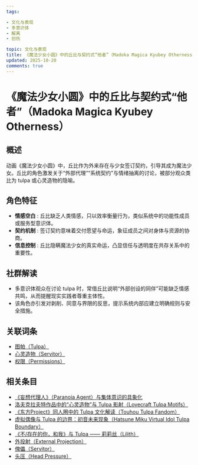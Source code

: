 ```yaml
---
tags:

- 文化与表现
- 多意识体
- 解离
- 创伤

topic: 文化与表现
title: 《魔法少女小圆》中的丘比与契约式“他者”（Madoka Magica Kyubey Otherness）
updated: 2025-10-20
comments: true
---
```


# 《魔法少女小圆》中的丘比与契约式“他者”（Madoka Magica Kyubey Otherness）

## 概述

动画《魔法少女小圆》中，丘比作为外来存在与少女签订契约，引导其成为魔法少女。丘比的角色激发关于“外部代理”“系统契约”与情绪抽离的讨论，被部分观众类比为 tulpa 或心灵造物的隐喻。

## 角色特征

- **情感空白** : 丘比缺乏人类情感，只以效率衡量行为，类似系统中的功能性成员或服务型意识体。
- **契约机制** : 签订契约意味着交付愿望与命运，象征成员之间对身体与资源的协商。
- **信息控制** : 丘比隐瞒魔法少女的真实命运，凸显信任与透明度在共存关系中的重要性。

## 社群解读

- 多意识体观众在讨论 tulpa 时，常借丘比说明“外部创设的同伴”可能缺乏情感共鸣，从而提醒现实实践者尊重主体性。
- 该角色亦引发对剥削、同意与界限的反思，提示系统内部应建立明确规则与安全措施。

## 关联词条

- [图帕（Tulpa）](Tulpa.md)
- [心灵造物（Servitor）](Servitor.md)
- [权限（Permissions）](Permissions.md)

## 相关条目

- [《妄想代理人》（Paranoia Agent）与集体意识的具象化](Paranoia-Agent-Collective-Consciousness.md)
- [洛夫克拉夫特作品中的“心灵造物”与 Tulpa 影射（Lovecraft Tulpa Motifs）](Lovecraft-Tulpa-Motifs.md)
- [《东方Project》同人圈中的 Tulpa 文化解读（Touhou Tulpa Fandom）](Touhou-Tulpa-Fandom.md)
- [虚拟偶像与 Tulpa 的边界：初音未来现象（Hatsune Miku Virtual Idol Tulpa Boundary）](Hatsune-Miku-Virtual-Idol-Tulpa-Boundary.md)
- [《不/存在的你，和我》与 Tulpa —— 莉莉丝（Lilith）](Nonexistent-You-And-Me-Tulpa-Lilith.md)
- [外投射（External Projection）](External-Projection.md)
- [傀儡（Servitor）](Servitor.md)
- [头压（Head Pressure）](Head-Pressure.md)
